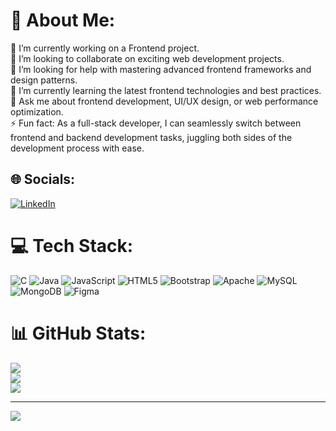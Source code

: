 # 💫 About Me:
🔭 I’m currently working on a Frontend project.<br>👯 I’m looking to collaborate on exciting web development projects.<br>🤝 I’m looking for help with mastering advanced frontend frameworks and design patterns.<br>🌱 I’m currently learning the latest frontend technologies and best practices.<br>💬 Ask me about frontend development, UI/UX design, or web performance optimization.<br>⚡ Fun fact: As a full-stack developer, I can seamlessly switch between frontend and backend development tasks, juggling both sides of the development process with ease.


## 🌐 Socials:
[![LinkedIn](https://img.shields.io/badge/LinkedIn-%230077B5.svg?logo=linkedin&logoColor=white)](https://linkedin.com/in/saran-k-88b087261) 

# 💻 Tech Stack:
![C](https://img.shields.io/badge/c-%2300599C.svg?style=for-the-badge&logo=c&logoColor=white) ![Java](https://img.shields.io/badge/java-%23ED8B00.svg?style=for-the-badge&logo=openjdk&logoColor=white) ![JavaScript](https://img.shields.io/badge/javascript-%23323330.svg?style=for-the-badge&logo=javascript&logoColor=%23F7DF1E) ![HTML5](https://img.shields.io/badge/html5-%23E34F26.svg?style=for-the-badge&logo=html5&logoColor=white) ![Bootstrap](https://img.shields.io/badge/bootstrap-%238511FA.svg?style=for-the-badge&logo=bootstrap&logoColor=white) ![Apache](https://img.shields.io/badge/apache-%23D42029.svg?style=for-the-badge&logo=apache&logoColor=white) ![MySQL](https://img.shields.io/badge/mysql-%2300000f.svg?style=for-the-badge&logo=mysql&logoColor=white) ![MongoDB](https://img.shields.io/badge/MongoDB-%234ea94b.svg?style=for-the-badge&logo=mongodb&logoColor=white) ![Figma](https://img.shields.io/badge/figma-%23F24E1E.svg?style=for-the-badge&logo=figma&logoColor=white)
# 📊 GitHub Stats:
![](https://github-readme-stats.vercel.app/api?username=Saran-k-ece&theme=prussian&hide_border=false&include_all_commits=false&count_private=false)<br/>
![](https://github-readme-streak-stats.herokuapp.com/?user=Saran-k-ece&theme=prussian&hide_border=false)<br/>
![](https://github-readme-stats.vercel.app/api/top-langs/?username=Saran-k-ece&theme=prussian&hide_border=false&include_all_commits=false&count_private=false&layout=compact)

---
[![](https://visitcount.itsvg.in/api?id=Saran-k-ece&icon=0&color=0)](https://visitcount.itsvg.in)

<!-- Proudly created with GPRM ( https://gprm.itsvg.in ) -->
